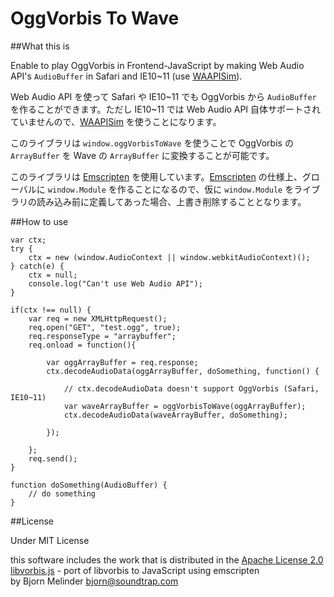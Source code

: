 OggVorbis To Wave
==================

##What this is

Enable to play OggVorbis in Frontend-JavaScript by making Web Audio API's `AudioBuffer` in Safari and IE10~11 (use [WAAPISim]).

Web Audio API を使って Safari や IE10~11 でも OggVorbis から `AudioBuffer` を作ることができます。ただし IE10~11 では Web Audio API 自体サポートされていませんので、[WAAPISim] を使うことになります。

このライブラリは `window.oggVorbisToWave` を使うことで OggVorbis の `ArrayBuffer` を Wave の `ArrayBuffer` に変換することが可能です。

このライブラリは [Emscripten] を使用しています。[Emscripten] の仕様上、グローバルに `window.Module` を作ることになるので、仮に `window.Module` をライブラリの読み込み前に定義してあった場合、上書き削除することとなります。


##How to use

	var ctx;
	try {
		ctx = new (window.AudioContext || window.webkitAudioContext)();
	} catch(e) {
		ctx = null;
		console.log("Can't use Web Audio API");
	}

	if(ctx !== null) {
		var req = new XMLHttpRequest();
		req.open("GET", "test.ogg", true);
		req.responseType = "arraybuffer";
		req.onload = function(){
		
			var oggArrayBuffer = req.response;
			ctx.decodeAudioData(oggArrayBuffer, doSomething, function() {

				// ctx.decodeAudioData doesn't support OggVorbis (Safari, IE10~11)
				var waveArrayBuffer = oggVorbisToWave(oggArrayBuffer);
				ctx.decodeAudioData(waveArrayBuffer, doSomething);
				
			});
			
		};
		req.send();
	}
	
	function doSomething(AudioBuffer) {
		// do something
	}


##License

Under MIT License

this software includes the work that is distributed in the [Apache License 2.0](http://www.apache.org/licenses/LICENSE-2.0)  
[libvorbis.js] - port of libvorbis to JavaScript using emscripten  
by Bjorn Melinder bjorn@soundtrap.com


[WAAPISim]:https://github.com/g200kg/WAAPISim
[Emscripten]:https://github.com/kripken/emscripten
[libvorbis.js]:https://github.com/bjornm/libvorbis-js